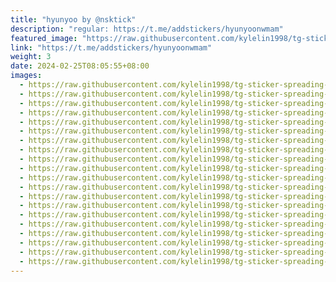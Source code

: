 ```yaml
---
title: "hyunyoo by @nsktick"
description: "regular: https://t.me/addstickers/hyunyoonwmam"
featured_image: "https://raw.githubusercontent.com/kylelin1998/tg-sticker-spreading-worldwide-images/main/img/315c3353-1c35-487f-b4d3-751b5b9a3f75.jpg"
link: "https://t.me/addstickers/hyunyoonwmam"
weight: 3
date: 2024-02-25T08:05:55+08:00
images:
  - https://raw.githubusercontent.com/kylelin1998/tg-sticker-spreading-worldwide-images/main/img/315c3353-1c35-487f-b4d3-751b5b9a3f75.jpg
  - https://raw.githubusercontent.com/kylelin1998/tg-sticker-spreading-worldwide-images/main/img/d34c8af8-12ae-4c76-be25-8cdb6f1c7186.jpg
  - https://raw.githubusercontent.com/kylelin1998/tg-sticker-spreading-worldwide-images/main/img/d58a26f4-02b0-4fc4-af22-19ae6276b499.jpg
  - https://raw.githubusercontent.com/kylelin1998/tg-sticker-spreading-worldwide-images/main/img/b465030d-e897-4be0-9010-f05ad11cdc04.jpg
  - https://raw.githubusercontent.com/kylelin1998/tg-sticker-spreading-worldwide-images/main/img/0cacb6e5-58f9-4755-ae31-17155c4d92f8.jpg
  - https://raw.githubusercontent.com/kylelin1998/tg-sticker-spreading-worldwide-images/main/img/cc540065-ee07-44aa-a821-47271e9237f0.jpg
  - https://raw.githubusercontent.com/kylelin1998/tg-sticker-spreading-worldwide-images/main/img/b8e9de1a-d195-45f3-8d9b-aae2121618eb.jpg
  - https://raw.githubusercontent.com/kylelin1998/tg-sticker-spreading-worldwide-images/main/img/8a69bccd-8ae9-4c78-9b11-cfeddb1fbddb.jpg
  - https://raw.githubusercontent.com/kylelin1998/tg-sticker-spreading-worldwide-images/main/img/6b77fb8d-0f02-475a-b5c4-767286dfd64e.jpg
  - https://raw.githubusercontent.com/kylelin1998/tg-sticker-spreading-worldwide-images/main/img/8c873389-dd8e-449c-9ccd-f77721390388.jpg
  - https://raw.githubusercontent.com/kylelin1998/tg-sticker-spreading-worldwide-images/main/img/992c6fa8-f638-4f6e-84c4-c2d9e4ce4029.jpg
  - https://raw.githubusercontent.com/kylelin1998/tg-sticker-spreading-worldwide-images/main/img/0da7502f-47e4-4624-bdd6-4a1ff2eb05c0.jpg
  - https://raw.githubusercontent.com/kylelin1998/tg-sticker-spreading-worldwide-images/main/img/13d48fc0-1241-4e14-a0ac-e1c931985744.jpg
  - https://raw.githubusercontent.com/kylelin1998/tg-sticker-spreading-worldwide-images/main/img/1b461347-9f20-42a2-b283-ea67e1673d19.jpg
  - https://raw.githubusercontent.com/kylelin1998/tg-sticker-spreading-worldwide-images/main/img/d4d24195-a1d8-4673-8029-1344d6d1f02c.jpg
  - https://raw.githubusercontent.com/kylelin1998/tg-sticker-spreading-worldwide-images/main/img/4ba6e720-8cd0-49ac-b5a6-02ddf3f2b06c.jpg
  - https://raw.githubusercontent.com/kylelin1998/tg-sticker-spreading-worldwide-images/main/img/4620b901-05ca-450e-9641-7157e11567c3.jpg
  - https://raw.githubusercontent.com/kylelin1998/tg-sticker-spreading-worldwide-images/main/img/fcc55ad6-9c82-4369-88d7-de6ac1e1021c.jpg
  - https://raw.githubusercontent.com/kylelin1998/tg-sticker-spreading-worldwide-images/main/img/d840019b-0a3c-423f-8cec-1b2b45a0bb8c.jpg
  - https://raw.githubusercontent.com/kylelin1998/tg-sticker-spreading-worldwide-images/main/img/eda8237f-36a2-4fbd-9c95-2723bd3d5032.jpg
---
```

